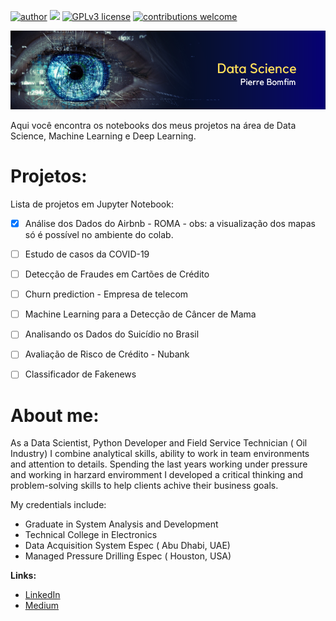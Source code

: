 [![author](https://img.shields.io/badge/author-pierrebomfim-red.svg)](https://www.linkedin.com/in/carlosfab) [![](https://img.shields.io/badge/python-3.7+-blue.svg)](https://www.python.org/downloads/release/python-365/) [![GPLv3 license](https://img.shields.io/badge/License-GPLv3-blue.svg)](http://perso.crans.org/besson/LICENSE.html) [![contributions welcome](https://img.shields.io/badge/contributions-welcome-brightgreen.svg?style=flat)](https://github.com/carlosfab/data_science/issues)

<p align="center">
  <img src="/images/banner.png" >
</p>

Aqui você encontra os notebooks dos meus projetos na área de Data Science, Machine Learning e Deep Learning.

# Projetos:
Lista de projetos em Jupyter Notebook:

- [x] Análise dos Dados do Airbnb - ROMA
      - obs: a visualização dos mapas só é possível no ambiente do colab.
- [ ] Estudo de casos da COVID-19
- [ ] Detecção de Fraudes em Cartões de Crédito
- [ ] Churn prediction - Empresa de telecom
- [ ] Machine Learning para a Detecção de Câncer de Mama
- [ ] Analisando os Dados do Suicídio no Brasil
- [ ] Avaliação de Risco de Crédito - Nubank
- [ ] Classificador de Fakenews


# About me:

As a Data Scientist, Python Developer and Field Service Technician ( Oil Industry) I combine analytical skills, ability to work in team environments and attention to details. Spending the last years working under pressure and working in harzard enviromment I developed a critical thinking and problem-solving skills to help clients achive their business goals.

My credentials include:

* Graduate in System Analysis and Development
* Technical College in Electronics
* Data Acquisition System Espec ( Abu Dhabi, UAE)
* Managed Pressure Drilling Espec ( Houston, USA)


**Links:**
* [LinkedIn](https://www.linkedin.com/in/pierrebomfim/)
* [Medium](https://medium.com/@pierrebomfim)
